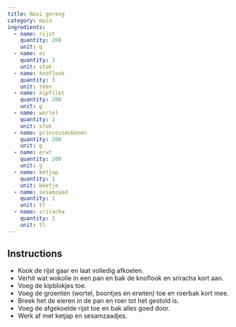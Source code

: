 ```yaml
---
title: Nasi goreng
category: main
ingredients:
  - name: rijst
    quantity: 200
    unit: g
  - name: ei
    quantity: 3
    unit: stuk
  - name: knoflook
    quantity: 3
    unit: teen
  - name: kipfilet
    quantity: 200
    unit: g
  - name: wortel
    quantity: 2
    unit: stuk
  - name: princessenbonen
    quantity: 200
    unit: g
  - name: erwt
    quantity: 200
    unit: g
  - name: ketjap
    quantity: 1
    unit: beetje
  - name: sesamzaad
    quantity: 1
    unit: tl
  - name: sriracha
    quantity: 1
    unit: tl
---
```


<Recipe />

## Instructions

- Kook de rijst gaar en laat volledig afkoelen.
- Verhit wat wokolie in een pan en bak de knoflook en sriracha kort aan.
- Voeg de kipblokjes toe.
- Voeg de groenten (wortel, boontjes en erwten) toe en roerbak kort mee.
- Breek het de eieren in de pan en roer tot het gestold is.
- Voeg de afgekoelde rijst toe en bak alles goed door.
- Werk af met ketjap en sesamzaadjes.
